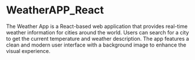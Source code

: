 # WeatherAPP_React
The Weather App is a React-based web application that provides real-time weather information for cities around the world. Users can search for a city to get the current temperature and weather description. The app features a clean and modern user interface with a background image to enhance the visual experience.
